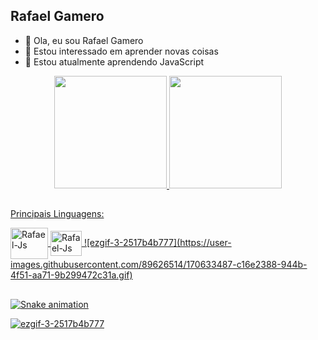 ## Rafael Gamero



- 👋 Ola, eu sou Rafael Gamero
- 👀 Estou interessado em aprender novas coisas
- 🌱 Estou atualmente aprendendo JavaScript

<div align="center">
  <a href="https://github.com/rafaelgamero">
  <img height="180em" src="https://github-readme-stats.vercel.app/api?username=rafaelgamero&show_icons=true&theme=dracula&include_all_commits=true&count_private=true"/>
  <img height="180em" src="https://github-readme-stats.vercel.app/api/top-langs/?username=rafaelgamero&layout=compact&langs_count=7&theme=dracula"/>
</div>

  ##
  
Principais Linguagens:

 <div>
  <img align="center" alt="Rafael-Js" height="50" width="60" src="https://cdn.jsdelivr.net/gh/devicons/devicon/icons/python/python-original.svg" />
  <img align="center" alt="Rafael-Js" height="40" width="50" src="https://cdn.jsdelivr.net/gh/devicons/devicon/icons/javascript/javascript-original.svg" />
     ![ezgif-3-2517b4b777](https://user-images.githubusercontent.com/89626514/170633487-c16e2388-944b-4f51-aa71-9b299472c31a.gif)
 </div>
  
  ##
  
![Snake animation](https://github.com/rafaelgamero/rafaelgamero/blob/output/github-contribution-grid-snake.svg)
  
![ezgif-3-2517b4b777](https://user-images.githubusercontent.com/89626514/170633487-c16e2388-944b-4f51-aa71-9b299472c31a.gif)
